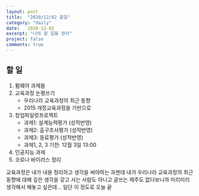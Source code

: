 ```yaml
---
layout: post
title:  "2020/12/02 할일"
category: "daily"
date:   2020-12-02
excerpt: "나의 할 일들 정리"
project: false
comments: true
---
```


할 일
------

1. 펌웨어 과제들
2. 교육과정 논평쓰기 
    - 우리나라 교육과정의 최근 동향
    - 2015 개정교육과정을 기반으로
3. 창업파일럿프로젝트
    - 과제1: 설계능력평가 (성적반영) 
    - 과제2: 출구조사평가 (성적반영)
    - 과제3: 동료평가 (성적반영)
    - 과제1, 2, 3 기한: 12월 3일 13:00
4. 인공지능 과제
5. 코로나 바이러스 정리

교육과정은 내가 내용 정리하고 생각을 써야하는 과젠데 내가 우리나라 교육과정의 최근 동향에 대해 깊은 생각을 갖고 사는 사람도 아니고 글쓰는 제주도 없다보니까 미리미리 생각해서 해놓고 싶은데... 일단 이 정도로 오늘 끝